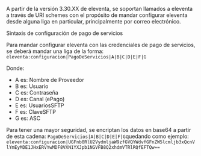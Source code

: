 A partir de la versión 3.30.XX de eleventa, se soportan llamados a eleventa a través de URI schemes con el propósito de mandar configurar eleventa desde alguna liga en particular, principalmente por correo electrónico.

Sintaxis de configuración de pago de servicios

Para mandar configurar eleventa con las credenciales de pago de servicios, se deberá mandar una liga de la forma:
`eleventa:configuracion|PagoDeServicios|A|B|C|D|E|F|G`

Donde:
* A es: Nombre de Proveedor
* B es: Usuario
* C es: Contraseña
* D es: Canal (ePago)
* E es: UsuariosSFTP
* F es: ClaveSFTP
* G es: ASC

Para tener una mayor seguridad, se encriptan los datos en base64 a partir de esta cadena: `PagoDeServicios|A|B|C|D|E|F|G`quedando como ejemplo: `eleventa:configuracion|UGFnb0RlU2VydmljaW9zfGVQYWdvfGFnZW5lcmljb3xQcnVlYmEyMDE1JHxERVYwMDF8VXN1YXJpb1NGVFB8Q2xhdmVTRlRQfEFTQw==`
 